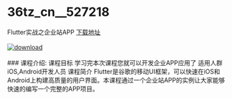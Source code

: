 # 36tz_cn__527218
Flutter实战之企业站APP
[下载地址](http://www.36tz.cn/article/527218 "下载地址")
<br/></br>[![download](http://36tz.cn/muke_img/2019_09_2-72-300x169.png "下载地址")](http://www.36tz.cn/article/527218 "下载地址")
<br/></br>### 课程介绍:
课程目标
学习完本次课程您就可以开发企业APP应用了
适用人群
iOS,Android开发人员
课程简介
Flutter是谷歌的移动UI框架，可以快速在iOS和Android上构建高质量的用户界面。本课程通过一个企业站APP的实例让大家能够快速的编写一个完整的APP项目。


 
